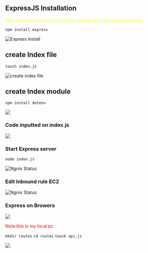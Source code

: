 ## ExpressJS Installation
<span style="color:yellow"> This command below installs both nodejs and npm simultaneously </span>

`npm install express`

![Express Install](/Images/install%20Express.png)


## create Index file
`touch index.js`

![create index file](/Images/touchindexjs.png)



## create Index module
`npm install dotenv`

![](/Images/dotenv.png)


### Code inputted on index.js

![](/Images/lineofcode%20to%20Express%20.png)



### Start Express server
`node index.js`

![Ngnix Status](/Images/nodeindexjs%20server%20running%20on%20terminal.png)


### Edit Inbound rule EC2  

![Ngnix Status](/Images/5000%20port%20oped.png)




###  Express on Browers
![](/Images/browerExpress.png)


<span style="color:red"> Note:this is my local pc </span>




`mkdir routes`
`cd routes`
`touch api.js`


![](/Images/routes.png)
